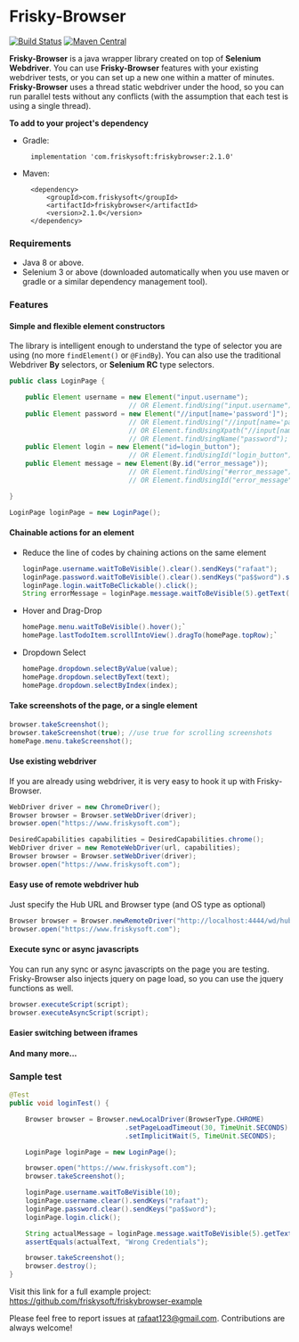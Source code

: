 # Frisky-Browser

[![Build Status](https://travis-ci.org/friskysoft/friskybrowser.svg?branch=master)](https://travis-ci.org/friskysoft/friskybrowser/builds)
[![Maven Central](https://img.shields.io/maven-central/v/com.friskysoft/friskybrowser.svg?label=Maven%20Central)](http://search.maven.org/#search%7Cga%7C1%7Cg%3A%22com.friskysoft%22%20a%3A%22friskybrowser%22)

**Frisky-Browser** is a java wrapper library created on top of **Selenium Webdriver**. You can use **Frisky-Browser** features with your existing webdriver tests, or you can set up a new one within a matter of minutes. **Frisky-Browser** uses a thread static webdriver under the hood, so you can run parallel tests without any conflicts (with the assumption that each test is using a single thread).

**To add to your project's dependency**

- Gradle:

        implementation 'com.friskysoft:friskybrowser:2.1.0'

- Maven:

        <dependency>
            <groupId>com.friskysoft</groupId>
            <artifactId>friskybrowser</artifactId>
            <version>2.1.0</version>
        </dependency>

### Requirements
- Java 8 or above.
- Selenium 3 or above (downloaded automatically when you use maven or gradle or a similar dependency management tool).

### Features
#### Simple and flexible element constructors
The library is intelligent enough to understand the type of selector you are using (no more `findElement()` or `@FindBy`). You can also use the traditional Webdriver **By** selectors, or **Selenium RC** type selectors.
```java
public class LoginPage {

    public Element username = new Element("input.username");
                              // OR Element.findUsing("input.username");
    public Element password = new Element("//input[name='password']");
                              // OR Element.findUsing("//input[name='password']");
                              // OR Element.findUsingXpath("//input[name='password']");
                              // OR Element.findUsingName("password");
    public Element login = new Element("id=login_button");
                              // OR Element.findUsingId("login_button");
    public Element message = new Element(By.id("error_message"));
                              // OR Element.findUsing("#error_message");
                              // OR Element.findUsingId("error_message");

}
```
```java
LoginPage loginPage = new LoginPage();
```
#### Chainable actions for an element
- Reduce the line of codes by chaining actions on the same element
    ```java
    loginPage.username.waitToBeVisible().clear().sendKeys("rafaat");
    loginPage.password.waitToBeVisible().clear().sendKeys("pa$$word").submit();
    loginPage.login.waitToBeClickable().click();
    String errorMessage = loginPage.message.waitToBeVisible(5).getText();
    ```
- Hover and Drag-Drop
    ```java
    homePage.menu.waitToBeVisible().hover();`
    homePage.lastTodoItem.scrollIntoView().dragTo(homePage.topRow);`
    ```

- Dropdown Select
    ```java
    homePage.dropdown.selectByValue(value);
    homePage.dropdown.selectByText(text);
    homePage.dropdown.selectByIndex(index);
    ```

#### Take screenshots of the page, or a single element
```java
browser.takeScreenshot();
browser.takeScreenshot(true); //use true for scrolling screenshots
homePage.menu.takeScreenshot();
```

#### Use existing webdriver
If you are already using webdriver, it is very easy to hook it up with Frisky-Browser.
```java
WebDriver driver = new ChromeDriver();
Browser browser = Browser.setWebDriver(driver);
browser.open("https://www.friskysoft.com");
```
```java
DesiredCapabilities capabilities = DesiredCapabilities.chrome();
WebDriver driver = new RemoteWebDriver(url, capabilities);
Browser browser = Browser.setWebDriver(driver);
browser.open("https://www.friskysoft.com");
```

#### Easy use of remote webdriver hub
Just specify the Hub URL and Browser type (and OS type as optional)
```java
Browser browser = Browser.newRemoteDriver("http://localhost:4444/wd/hub", BrowserType.CHROME);
browser.open("https://www.friskysoft.com");
```

#### Execute sync or async javascripts
You can run any sync or async javascripts on the page you are testing. Frisky-Browser also injects jquery on page load, so you can use the jquery functions as well.
```java
browser.executeScript(script);
browser.executeAsyncScript(script);
```
#### Easier switching between iframes

#### And many more...

### Sample test
```java
@Test
public void loginTest() {

    Browser browser = Browser.newLocalDriver(BrowserType.CHROME)
                             .setPageLoadTimeout(30, TimeUnit.SECONDS)
                             .setImplicitWait(5, TimeUnit.SECONDS);

    LoginPage loginPage = new LoginPage();

    browser.open("https://www.friskysoft.com");
    browser.takeScreenshot();

    loginPage.username.waitToBeVisible(10);
    loginPage.username.clear().sendKeys("rafaat");
    loginPage.password.clear().sendKeys("pa$$word");
    loginPage.login.click();

    String actualMessage = loginPage.message.waitToBeVisible(5).getText();
    assertEquals(actualText, "Wrong Credentials");

    browser.takeScreenshot();
    browser.destroy();
}
```

Visit this link for a full example project: https://github.com/friskysoft/friskybrowser-example

Please feel free to report issues at [rafaat123@gmail.com](mailto:rafaat123@gmail.com). Contributions are always welcome!
